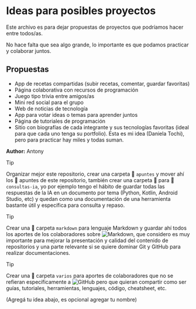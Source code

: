 # Ideas para posibles proyectos

Este archivo es para dejar propuestas de proyectos que podríamos hacer entre todos/as.

No hace falta que sea algo grande, lo importante es que podamos practicar y colaborar juntos.

## Propuestas

- App de recetas compartidas (subir recetas, comentar, guardar favoritas)
- Página colaborativa con recursos de programación
- Juego tipo trivia entre amigos/as
- Mini red social para el grupo
- Web de noticias de tecnología 
- App para votar ideas o temas para aprender juntos
- Página de tutoriales de programación
- Sitio con biografías de cada integrante y sus tecnologías favoritas (ideal para que cada uno tenga su portfolio). Esta es mi idea (Daniela Tochi), pero para practicar hay miles y todas suman.

**Author:** Antony
> [!TIP]
> Organizar mejor este repositorio, crear una carpeta 📁 ```apuntes``` y mover ahí los 📝 apuntes de este repositorio, también crear una carpeta 📁 para 🤖 ```consultas-ia```, yo por ejemplo tengo el hábito de guardar todas las respuestas de la IA en un documento por tema (Python, Kotlin, Android Studio, etc) y quedan como una documentación de una herramienta bastante útil y específica para consulta y repaso.

> [!TIP]
> Crear una 📁 carpeta ```markdown``` para lenguaje Markdown y guardar ahí todos los aportes de los colaboradores sobre ![Markdown](https://img.shields.io/badge/markdown-%23000000.svg?style=for-the-badge&logo=markdown&logoColor=white), que considero es muy importante para mejorar la presentación y calidad del contenido de repositorios y una parte relevante si se quiere dominar Git y GitHub para realizar documentaciones.

> [!TIP]
> Crear una 📁 carpeta ```varios``` para aportes de colaboradores que no se refieran específicamente a ![GitHub](https://img.shields.io/badge/github-%23121011.svg?style=for-the-badge&logo=github&logoColor=white) pero que quieran compartir como ser guías, tutoriales, herramientas, lenguajes, código, cheatsheet, etc.

(Agregá tu idea abajo, es opcional agregar tu nombre)
